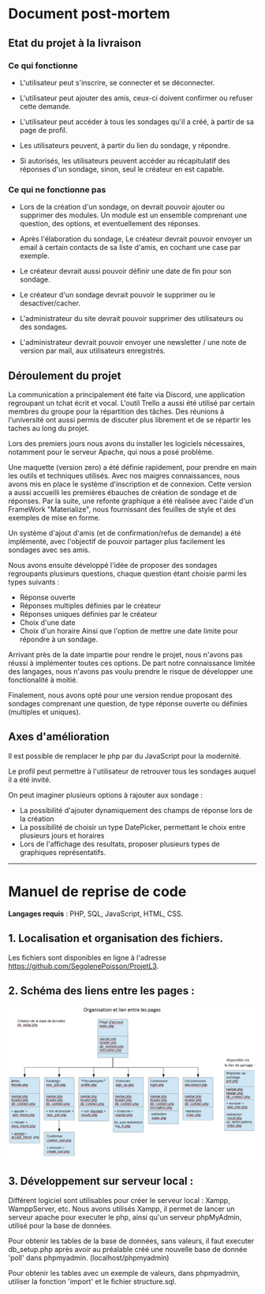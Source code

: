



# Document post-mortem

## Etat du projet à la livraison
### Ce qui fonctionne
- L'utilisateur peut s'inscrire, se connecter et se déconnecter.

- L'utilisateur peut ajouter des amis, ceux-ci doivent confirmer ou refuser cette demande.

- L'utilisateur peut accéder à tous les sondages qu'il a créé, à partir de sa page de profil.

- Les utilisateurs peuvent, à partir du lien du sondage, y répondre.

- Si autorisés, les utilisateurs peuvent accéder au récapitulatif des réponses d'un sondage, sinon, seul le créateur en est capable.


### Ce qui ne fonctionne pas
- Lors de la création d'un sondage, on devrait pouvoir ajouter ou supprimer des modules.
Un module est un ensemble comprenant une question, des options, et eventuellement des réponses. 

- Après l'élaboration du sondage, Le créateur devrait pouvoir envoyer un email à certain contacts de sa liste d'amis, en cochant une case par exemple.
- Le créateur devrait aussi pouvoir définir une date de fin pour son sondage.
- Le créateur d'un sondage devrait pouvoir le supprimer ou le desactiver/cacher.

- L'administrateur du site devrait pouvoir supprimer des utilisateurs ou des sondages.
- L'administrateur devrait pouvoir envoyer une newsletter / une note de version  par mail, aux utilisateurs enregistrés.

## Déroulement du projet
La communication a principalement été faite via Discord, une application regroupant un tchat écrit et vocal.
L'outil Trello a aussi été utilisé par certain membres du groupe pour la répartition des tâches.
Des réunions à l'université ont aussi permis de discuter plus librement et de se répartir les taches au long du projet.

Lors des premiers jours nous avons du installer les logiciels nécessaires, notamment pour le serveur Apache, qui nous a posé problème.

Une maquette (version zero) a été définie rapidement, pour prendre en main les outils et techniques utilisés.
Avec nos maigres connaissances, nous avons mis en place le système d'inscription et de connexion.
Cette version a aussi accueilli les premières ébauches de création de sondage et de réponses.
Par la suite, une refonte graphique a été réalisée avec l'aide d'un FrameWork "Materialize", nous fournissant des feuilles de style et des exemples de mise en forme.

Un système d'ajout d'amis (et de confirmation/refus de demande) a été implémenté, avec l'objectif de pouvoir partager plus facilement les sondages avec ses amis.

Nous avons ensuite développé l'idée de proposer des sondages regroupants plusieurs questions, chaque question étant choisie parmi les types suivants :
 - Réponse ouverte
 - Réponses multiples définies par le créateur
 - Réponses uniques définies par le créateur
 - Choix d'une date
 - Choix d'un horaire
Ainsi que l'option de mettre une date limite pour répondre à un sondage.

Arrivant près de la date impartie pour rendre le projet, nous n'avons pas réussi à implémenter toutes ces options. De part notre connaissance limitée des langages, nous n'avons pas voulu prendre le risque de développer une fonctionalité à moitié.

Finalement, nous avons opté pour une version rendue proposant des sondages comprenant une question, de type réponse ouverte ou définies (multiples et uniques).


## Axes d'amélioration

Il est possible de remplacer le php par du JavaScript pour la modernité.

Le profil peut permettre à l'utilisateur de retrouver tous les sondages auquel il a été invité.

On peut imaginer plusieurs options à rajouter aux sondage :
 - La possibilité d'ajouter dynamiquement des champs de réponse lors de la création
 - La possibilité de choisir un type DatePicker, permettant le choix entre plusieurs jours et horaires
 - Lors de l'affichage des resultats, proposer plusieurs types de graphiques représentatifs.
 

---

# Manuel de reprise de code

**Langages requis** : PHP, SQL, JavaScript, HTML, CSS.

## 1. Localisation et organisation des fichiers.
Les fichiers sont disponibles en ligne à l'adresse <https://github.com/SegolenePoisson/ProjetL3>.
## 2. Schéma des liens entre les pages :
![schema](https://github.com/SegolenePoisson/ProjetL3/blob/master/info/img/liens_pages.jpg "")

## 3. Développement sur serveur local :
Différent logiciel sont utilisables pour créer le serveur local : Xampp, WamppServer, etc. 
Nous avons utilisés Xampp, il permet de lancer un serveur apache pour executer le php, ainsi qu'un serveur phpMyAdmin, utilisé pour la base de données.

Pour obtenir les tables de la base de données, sans valeurs, il faut executer db_setup.php après avoir au préalable créé une nouvelle base de donnée 'poll' dans phpmyadmin. (localhost/phpmyadmin)

Pour obtenir les tables avec un exemple de valeurs, dans phpmyadmin, utiliser la fonction 'import' et le fichier structure.sql.





